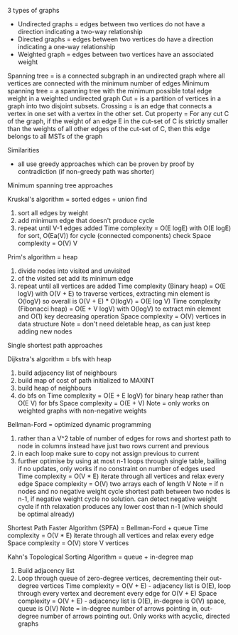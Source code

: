 3 types of graphs
* Undirected graphs = edges between two vertices do not have a direction indicating a two-way relationship
* Directed graphs = edges between two vertices do have a direction indicating a one-way relationship
* Weighted graph = edges between two vertices have an associated weight

Spanning tree = is a connected subgraph in an undirected graph where all vertices are connected with the minimum number of edges
Minimum spanning tree = a spanning tree with the minimum possible total edge weight in a weighted undirected graph
Cut = is a partition of vertices in a graph into two disjoint subsets.
Crossing = is an edge that connects a vertex in one set with a vertex in the other set.
Cut property = For any cut C of the graph, if the weight of an edge E in the cut-set of C is strictly smaller than the weights of all other edges of the cut-set of C, then this edge belongs to all MSTs of the graph

Similarities
* all use greedy approaches which can be proven by proof by contradiction (if non-greedy path was shorter)

Minimum spanning tree approaches

Kruskal's algorithm = sorted edges + union find
1. sort all edges by weight
2. add minimum edge that doesn't produce cycle
3. repeat until V-1 edges added 
Time complexity = O(E logE) with O(E logE) for sort, O(Ea(V)) for cycle (connected components) check
Space complexity = O(V) V

Prim's algorithm = heap
1. divide nodes into visited and unvisited
2. of the visited set add its minimum edge
3. repeat until all vertices are added
Time complexity (Binary heap) = O(E logV) with O(V + E) to traverse vertices, extracting min element is O(logV) so overall is O(V + E) * O(logV) = O(E log V)
Time complexity (Fibonacci heap) = O(E + V logV)  with O(logV) to extract min element and O(1) key decreasing operation
Space complexity = O(V) vertices in data structure
Note = don't need deletable heap, as can just keep adding new nodes

Single shortest path approaches

Dijkstra's algorithm = bfs with heap
1. build adjacency list of neighbours
2. build map of cost of path initialized to MAXINT
3. build heap of neighbours 
4. do bfs on 
Time complexity = O(E + E logV) for binary heap rather than O(E V) for bfs
Space complexity = O(E + V)
Note = only works on weighted graphs with non-negative weights

Bellman-Ford = optimized dynamic programming
1. rather than a V^2 table of number of edges for rows and shortest path to node in columns instead have just two rows current and previous
2. in each loop make sure to copy not assign previous to current
3. further optimise by using at most n-1 loops through single table, bailing if no updates, only works if no constraint on number of edges used
Time complexity = O(V * E) iterate through all vertices and relax every edge
Space complexity = O(V) two arrays each of length V
Note = if n nodes and no negative weight cycle shortest path between two nodes is n-1, if negative weight cycle no solution. can detect negative weight cycle if nth relaxation produces any lower cost than n-1 (which should be optimal already)

Shortest Path Faster Algorithm (SPFA) = Bellman-Ford + queue
Time complexity = O(V * E) iterate through all vertices and relax every edge
Space complexity = O(V) store V vertices

Kahn's Topological Sorting Algorithm = queue + in-degree map
1. Build adjacency list
2. Loop through queue of zero-degree vertices, decrementing their out-degree vertices
Time complexity = O(V + E) - adjacency list is O(E), loop through every vertex and decrement every edge for O(V + E)
Space complexity = O(V + E) - adjacency list is O(E), in-degree is O(V) space, queue is O(V)
Note = in-degree number of arrows pointing in, out-degree number of arrows pointing out. Only works with acyclic, directed graphs